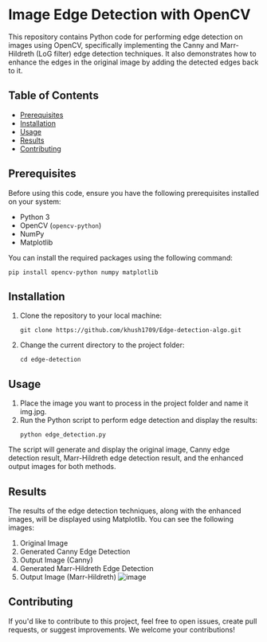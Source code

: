 # Image Edge Detection with OpenCV

This repository contains Python code for performing edge detection on images using OpenCV, specifically implementing the Canny and Marr-Hildreth (LoG filter) edge detection techniques. It also demonstrates how to enhance the edges in the original image by adding the detected edges back to it.

## Table of Contents

- [Prerequisites](#prerequisites)
- [Installation](#installation)
- [Usage](#usage)
- [Results](#results)
- [Contributing](#contributing)

## Prerequisites

Before using this code, ensure you have the following prerequisites installed on your system:

- Python 3
- OpenCV (`opencv-python`)
- NumPy
- Matplotlib

You can install the required packages using the following command:
```shell
pip install opencv-python numpy matplotlib
```

## Installation
1) Clone the repository to your local machine:
    ```shell
    git clone https://github.com/khush1709/Edge-detection-algo.git
   ```
    
2) Change the current directory to the project folder:
   ```shell
   cd edge-detection
   ```
   
## Usage
1) Place the image you want to process in the project folder and name it img.jpg.
2) Run the Python script to perform edge detection and display the results:
   ```shell
   python edge_detection.py
   ```
The script will generate and display the original image, Canny edge detection result, Marr-Hildreth edge detection result, and the enhanced output images for both methods.

## Results
The results of the edge detection techniques, along with the enhanced images, will be displayed using Matplotlib. You can see the following images:

1) Original Image
2) Generated Canny Edge Detection
3) Output Image (Canny)
4) Generated Marr-Hildreth Edge Detection
5) Output Image (Marr-Hildreth)
![image](https://github.com/khush1709/Edge-detection-algo/assets/83908626/a302d07d-ee1a-4f65-8f53-05c4e1292b67)



## Contributing
If you'd like to contribute to this project, feel free to open issues, create pull requests, or suggest improvements. We welcome your contributions!
